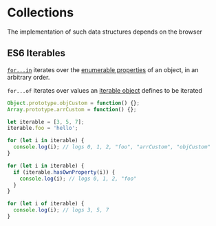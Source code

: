 # Collections

The implementation of such data structures depends on the browser

## ES6 Iterables

 [`for...in`](https://developer.mozilla.org/en-US/docs/Web/JavaScript/Reference/Statements/for...in) iterates over the [enumerable properties](https://developer.mozilla.org/en-US/docs/Web/JavaScript/Enumerability_and_ownership_of_properties) of an object, in an arbitrary order.

`for...of` iterates over values an [iterable object](https://developer.mozilla.org/en-US/docs/Web/JavaScript/Guide/Iterators_and_Generators#Iterables) defines to be iterated

```js
Object.prototype.objCustom = function() {}; 
Array.prototype.arrCustom = function() {};

let iterable = [3, 5, 7];
iterable.foo = 'hello';

for (let i in iterable) {
  console.log(i); // logs 0, 1, 2, "foo", "arrCustom", "objCustom"
}

for (let i in iterable) {
  if (iterable.hasOwnProperty(i)) {
    console.log(i); // logs 0, 1, 2, "foo"
  }
}

for (let i of iterable) {
  console.log(i); // logs 3, 5, 7
}
```